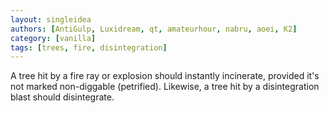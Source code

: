 ```yaml
---
layout: singleidea
authors: [AntiGulp, Luxidream, qt, amateurhour, nabru, aoei, K2]
category: [vanilla]
tags: [trees, fire, disintegration]
---
```

A tree hit by a fire ray or explosion should instantly incinerate, provided it's
not marked non-diggable (petrified). Likewise, a tree hit by a disintegration
blast should disintegrate.

